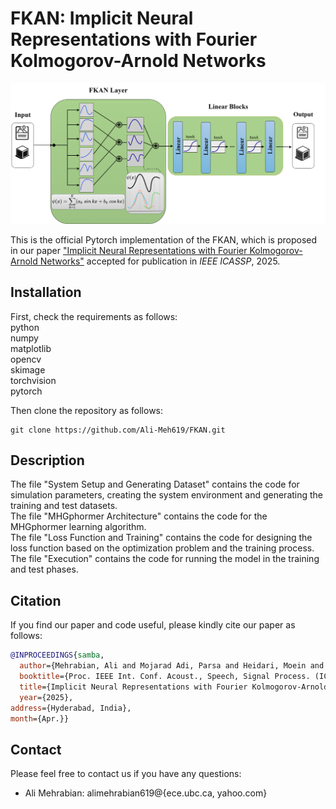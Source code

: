 # FKAN: Implicit Neural Representations with Fourier Kolmogorov-Arnold Networks

<p align="center">
  <img src="arch.png" alt="Title of the Picture">
  <br>
</p>

This is the official Pytorch implementation of the FKAN, which is proposed in our paper ["Implicit Neural Representations with Fourier Kolmogorov-Arnold Networks"](https://arxiv.org/pdf/2409.09323) accepted for publication in *IEEE ICASSP*, 2025.

## Installation

First, check the requirements as follows:\
python\
numpy\
matplotlib\
opencv\
skimage\
torchvision\
pytorch

Then clone the repository as follows:
```shell
git clone https://github.com/Ali-Meh619/FKAN.git
```


## Description

The file "System Setup and Generating Dataset" contains the code for simulation parameters, creating the system environment and generating the training and test datasets.\
The file "MHGphormer Architecture" contains the code for the MHGphormer learning algorithm.\
The file "Loss Function and Training" contains the code for designing the loss function based on the optimization problem and the training process.\
The file "Execution" contains the code for running the model in the training and test phases.


## Citation

If you find our paper and code useful, please kindly cite our paper as follows:
```bibtex
@INPROCEEDINGS{samba,
  author={Mehrabian, Ali and Mojarad Adi, Parsa and Heidari, Moein and Hacihaliloglu, Ilker},
  booktitle={Proc. IEEE Int. Conf. Acoust., Speech, Signal Process. (ICASSP)}, 
  title={Implicit Neural Representations with Fourier Kolmogorov-Arnold Networks}, 
  year={2025},
address={Hyderabad, India},
month={Apr.}}
```

## Contact

Please feel free to contact us if you have any questions:
- Ali Mehrabian: alimehrabian619@{ece.ubc.ca, yahoo.com}

